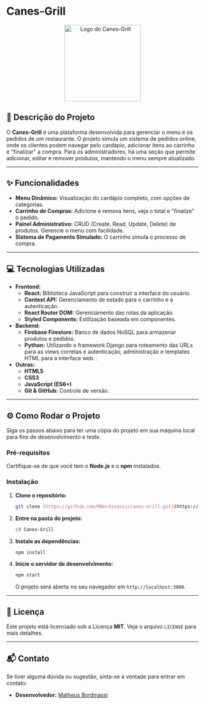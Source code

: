 # Canes-Grill

<p align="center">
  <img src="https://github.com/MBordinassi/Canes-Grill/blob/main/public/images/Canes-Logo.png" alt="Logo do Canes-Grill" width="200"/>
</p>

## 🍔 Descrição do Projeto

O **Canes-Grill** é uma plataforma desenvolvida para gerenciar o menu e os pedidos de um restaurante. O projeto simula um sistema de pedidos online, onde os clientes podem navegar pelo cardápio, adicionar itens ao carrinho e "finalizar" a compra. Para os administradores, há uma seção que permite adicionar, editar e remover produtos, mantendo o menu sempre atualizado.

---

## ✨ Funcionalidades

- **Menu Dinâmico:** Visualização do cardápio completo, com opções de categorias.
- **Carrinho de Compras:** Adicione e remova itens, veja o total e "finalize" o pedido.
- **Painel Administrativo:** CRUD (Create, Read, Update, Delete) de produtos. Gerencie o menu com facilidade.
- **Sistema de Pagamento Simulado:** O carrinho simula o processo de compra.

---

## 💻 Tecnologias Utilizadas

- **Frontend:**
  - **React:** Biblioteca JavaScript para construir a interface do usuário.
  - **Context API:** Gerenciamento de estado para o carrinho e a autenticação.
  - **React Router DOM:** Gerenciamento das rotas da aplicação.
  - **Styled Components:** Estilização baseada em componentes.
- **Backend:**
  - **Firebase Firestore:** Banco de dados NoSQL para armazenar produtos e pedidos.
  - **Python:** Utilizando o framework Django para roteamento das URLs para as views corretas e autenticação, administração e templates HTML para a interface web.
.
- **Outras:**
  - **HTML5**
  - **CSS3**
  - **JavaScript (ES6+)**
  - **Git & GitHub:** Controle de versão.

---

## ⚙️ Como Rodar o Projeto

Siga os passos abaixo para ter uma cópia do projeto em sua máquina local para fins de desenvolvimento e teste.

### Pré-requisitos

Certifique-se de que você tem o **Node.js** e o **npm** instalados.

### Instalação

1.  **Clone o repositório:**
    ```bash
    git clone [https://github.com/MBordinassi/Canes-Grill.git](https://github.com/MBordinassi/Canes-Grill.git)
    ```
2.  **Entre na pasta do projeto:**
    ```bash
    cd Canes-Grill
    ```
3.  **Instale as dependências:**
    ```bash
    npm install
    ```
4.  **Inicie o servidor de desenvolvimento:**
    ```bash
    npm start
    ```
    O projeto será aberto no seu navegador em `http://localhost:3000`.

---

## 📄 Licença

Este projeto está licenciado sob a Licença **MIT**. Veja o arquivo `LICENSE` para mais detalhes.

---

## 📬 Contato

Se tiver alguma dúvida ou sugestão, sinta-se à vontade para entrar em contato:

- **Desenvolvedor:** [Matheus Bordinassi](https://github.com/MBordinassi)
